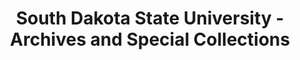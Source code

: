 ---
layout: repo
title: "South Dakota State University - Archives and Special Collections"
id: 11895
permalink: repos/11895/
---